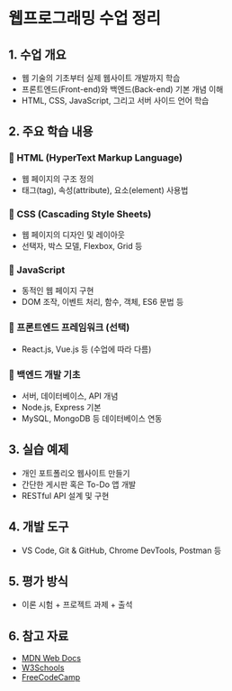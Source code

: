 
# 웹프로그래밍 수업 정리

## 1. 수업 개요
- 웹 기술의 기초부터 실제 웹사이트 개발까지 학습
- 프론트엔드(Front-end)와 백엔드(Back-end) 기본 개념 이해
- HTML, CSS, JavaScript, 그리고 서버 사이드 언어 학습

## 2. 주요 학습 내용

### 🔹 HTML (HyperText Markup Language)
- 웹 페이지의 구조 정의
- 태그(tag), 속성(attribute), 요소(element) 사용법

### 🔹 CSS (Cascading Style Sheets)
- 웹 페이지의 디자인 및 레이아웃
- 선택자, 박스 모델, Flexbox, Grid 등

### 🔹 JavaScript
- 동적인 웹 페이지 구현
- DOM 조작, 이벤트 처리, 함수, 객체, ES6 문법 등

### 🔹 프론트엔드 프레임워크 (선택)
- React.js, Vue.js 등 (수업에 따라 다름)

### 🔹 백엔드 개발 기초
- 서버, 데이터베이스, API 개념
- Node.js, Express 기본
- MySQL, MongoDB 등 데이터베이스 연동

## 3. 실습 예제
- 개인 포트폴리오 웹사이트 만들기
- 간단한 게시판 혹은 To-Do 앱 개발
- RESTful API 설계 및 구현

## 4. 개발 도구
- VS Code, Git & GitHub, Chrome DevTools, Postman 등

## 5. 평가 방식
- 이론 시험 + 프로젝트 과제 + 출석

## 6. 참고 자료
- [MDN Web Docs](https://developer.mozilla.org/)
- [W3Schools](https://www.w3schools.com/)
- [FreeCodeCamp](https://www.freecodecamp.org/)
